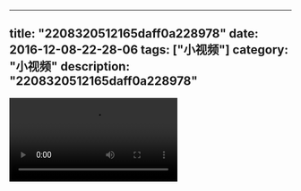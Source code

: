 
---
title: "2208320512165daff0a228978"
date: 2016-12-08-22-28-06
tags: ["小视频"]
category: "小视频"
description: "2208320512165daff0a228978"
---
<video src="http://ohtsqip0g.bkt.clouddn.com/2208320512165daff0a228978.mp4" controls="controls"></video>

